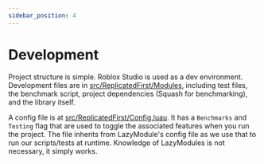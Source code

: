 ```yaml
---
sidebar_position: 4
---
```


# Development

Project structure is simple. Roblox Studio is used as a dev environment. Development files are in [src/ReplicatedFirst/Modules](https://github.com/NightLapse-Studios/SerDesmond/tree/main/src/ReplicatedFirst/), including test files, the benchmark script, project dependencies (Squash for benchmarking), and the library itself.

A config file is at [src/ReplicatedFirst/Config.luau](https://github.com/NightLapse-Studios/SerDesmond/blob/main/src/ReplicatedFirst/Config.luau). It has a `Benchmarks` and `Testing` flag that are used to toggle the associated features when you run the project. The file inherits from LazyModule's config file as we use that to run our scripts/tests at runtime. Knowledge of LazyModules is not necessary, it simply works.

